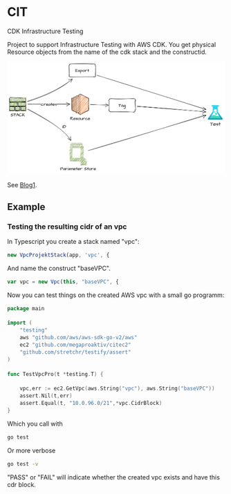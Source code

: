 # CIT

CDK Infrastructure Testing

Project to support Infrastructure Testing with AWS CDK.
You get physical Resource objects from the name of the cdk stack and the constructid.

![Overview](img/mapping.png)

See [Blog1](https://aws-blog.de/2021/05/cit-build-cdk-infrastructure-testing-part-1-terratest-and-the-integrated-integration.html).


## Example

### Testing the resulting cidr of an vpc

In Typescript you create a stack named "vpc":

```ts
new VpcProjektStack(app, 'vpc', {
```

And name the construct "baseVPC".

```ts
var vpc = new Vpc(this, "baseVPC", {
```

Now you can test things on the created AWS vpc with a small go programm:

```go
package main

import (
	"testing"
	aws "github.com/aws/aws-sdk-go-v2/aws"
	ec2 "github.com/megaproaktiv/citec2"
	"github.com/stretchr/testify/assert"
)

func TestVpcPro(t *testing.T) {
	
	vpc,err := ec2.GetVpc(aws.String("vpc"), aws.String("baseVPC"))
	assert.Nil(t,err)
	assert.Equal(t, "10.0.96.0/21",*vpc.CidrBlock)
}
```

Which you call with 

```bash
go test
```

Or more verbose


```bash
go test -v
```

"PASS" or "FAIL" will indicate whether the created vpc exists and have this cdr block.

